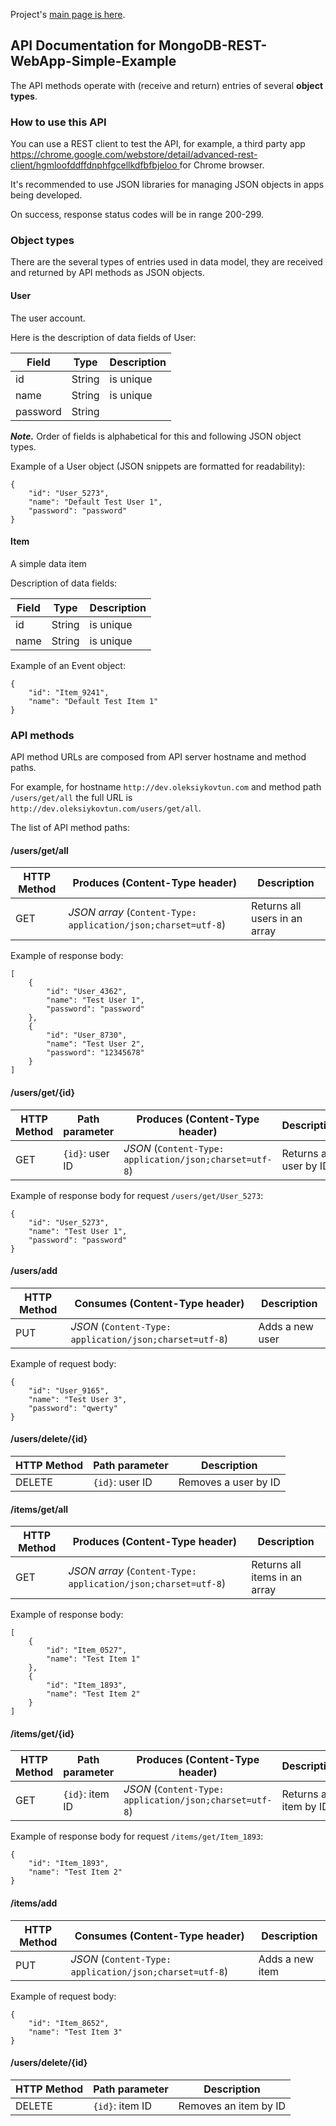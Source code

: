 Project's [main page is here](../README.md).


## API Documentation for MongoDB-REST-WebApp-Simple-Example

The API methods operate with (receive and return) entries of several **object types**.


### How to use this API

You can use a REST client to test the API, for example, a third party app 
[https://chrome.google.com/webstore/detail/advanced-rest-client/hgmloofddffdnphfgcellkdfbfbjeloo
](https://chrome.google.com/webstore/detail/advanced-rest-client/hgmloofddffdnphfgcellkdfbfbjeloo) 
for Chrome browser.

It's recommended to use JSON libraries for managing JSON objects in apps being developed.

On success, response status codes will be in range 200-299.


### Object types

There are the several types of entries used in data model,
they are received and returned by API methods as JSON objects.


#### User

The user account.

Here is the description of data fields of User:

| Field | Type | Description |
| ----- | ---- | ----------- |
| id | String | is unique |
| name | String | is unique |
| password | String | |

***Note.*** Order of fields is alphabetical for this and following JSON object types.

Example of a User object (JSON snippets are formatted for readability):

	{
		"id": "User_5273",
		"name": "Default Test User 1",
		"password": "password"
	}


#### Item

A simple data item

Description of data fields:

| Field | Type | Description |
| ----- | ---- | ----------- |
| id | String | is unique |
| name | String | is unique |

Example of an Event object:

    {
        "id": "Item_9241",
        "name": "Default Test Item 1"
    }


### API methods

API method URLs are composed from API server hostname and method paths.

For example, for hostname `http://dev.oleksiykovtun.com` and method path `/users/get/all` 
the full URL is `http://dev.oleksiykovtun.com/users/get/all`.

The list of API method paths:


#### /users/get/all

| HTTP Method | Produces (Content-Type header) | Description |
| ----------- | ------------------------------ | ----------- |
| GET | *JSON array* (`Content-Type: application/json;charset=utf-8`) | Returns all users in an array |

Example of response body:

    [
        {
            "id": "User_4362",
            "name": "Test User 1",
            "password": "password"
        },
        {
            "id": "User_8730",
            "name": "Test User 2",
            "password": "12345678"
        }
    ]

#### /users/get/{id}

| HTTP Method | Path parameter | Produces (Content-Type header) | Description |
| ----------- | -------------- | ------------------------------ | ----------- |
| GET | `{id}`: user ID | *JSON* (`Content-Type: application/json;charset=utf-8`) | Returns a user by ID |

Example of response body for request `/users/get/User_5273`:

	{
		"id": "User_5273",
		"name": "Test User 1",
		"password": "password"
	}

#### /users/add

| HTTP Method | Consumes (Content-Type header) | Description |
| ----------- | ------------------------------ | ----------- |
| PUT | *JSON* (`Content-Type: application/json;charset=utf-8`) | Adds a new user |

Example of request body:

    {
        "id": "User_9165",
        "name": "Test User 3",
        "password": "qwerty"
    }

#### /users/delete/{id}

| HTTP Method | Path parameter | Description |
| ----------- | -------------- | ----------- |
| DELETE | `{id}`: user ID | Removes a user by ID |

#### /items/get/all

| HTTP Method | Produces (Content-Type header) | Description |
| ----------- | ------------------------------ | ----------- |
| GET | *JSON array* (`Content-Type: application/json;charset=utf-8`) | Returns all items in an array |

Example of response body:

    [
        {
            "id": "Item_0527",
            "name": "Test Item 1"
        },
        {
            "id": "Item_1893",
            "name": "Test Item 2"
        }
    ]

#### /items/get/{id}

| HTTP Method | Path parameter | Produces (Content-Type header) | Description |
| ----------- | -------------- | ------------------------------ | ----------- |
| GET | `{id}`: item ID | *JSON* (`Content-Type: application/json;charset=utf-8`) | Returns an item by ID |

Example of response body for request `/items/get/Item_1893`:

    {
        "id": "Item_1893",
        "name": "Test Item 2"
    }

#### /items/add

| HTTP Method | Consumes (Content-Type header) | Description |
| ----------- | ------------------------------ | ----------- |
| PUT | *JSON* (`Content-Type: application/json;charset=utf-8`) | Adds a new item |

Example of request body:

    {
        "id": "Item_8652",
        "name": "Test Item 3"
    }


#### /users/delete/{id}

| HTTP Method | Path parameter | Description |
| ----------- | -------------- | ----------- |
| DELETE | `{id}`: item ID | Removes an item by ID |
